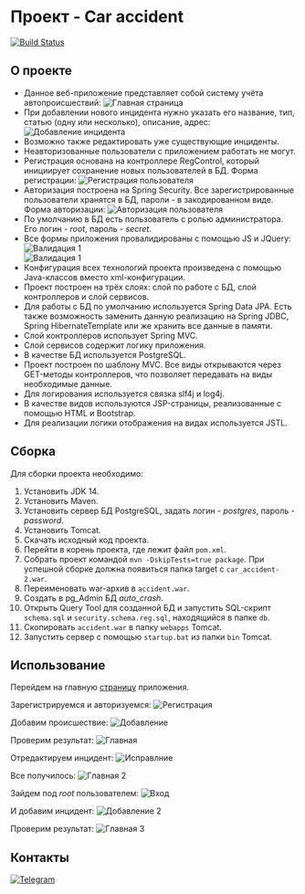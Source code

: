 # Проект - Car accident
[![Build Status](https://travis-ci.com/saimon494/job4j_car_accident.svg?branch=main)](https://travis-ci.com/saimon494/job4j_car_accident)

## О проекте

* Данное веб-приложение представляет собой систему учёта автопроисшествий:
  ![Главная страница](images/index1.png)<br>
* При добавлении нового инцидента нужно указать его название, тип, статью (одну или несколько), описание, адрес:
  ![Добавление инцидента](images/add_acc.png)<br>
* Возможно также редактировать уже существующие инциденты.
* Неавторизованные пользователи с приложением работать не могут.
* Регистрация основана на контроллере RegControl, который инициирует сохранение новых пользователей в БД.
  Форма регистрации:
  ![Регистрация пользователя](images/reg.png)<br>
* Авторизация построена на Spring Security. Все зарегистрированные пользователи хранятся в БД, пароли - в закодированном виде. 
Форма авторизации:
  ![Авторизация пользователя](images/auth.png)<br>
* По умолчанию в БД есть пользователь с ролью администратора. Его логин - *root*, пароль - *secret*.
* Все формы приложения провалидированы с помощью JS и JQuery:
  ![Валидация 1](images/valid.png)<br>
  ![Валидация 1](images/valid1.png)<br>
* Конфигурация всех технологий проекта произведена с помощью Java-классов вместо xml-конфигурации.
* Проект построен на трёх слоях: слой по работе с БД, слой контроллеров и слой сервисов.
* Для работы с БД по умолчанию используется Spring Data JPA. Есть также возможность заменить данную реализацию
  на Spring JDBC, Spring HibernateTemplate или же хранить все данные в памяти.
* Слой контроллеров использует Spring MVC.
* Слой сервисов содержит логику приложения.
* В качестве БД используется PostgreSQL.
* Проект построен по шаблону MVC. Все виды открываются через GET-методы контроллеров,
  что позволяет передавать на виды необходимые данные.
* Для логирования используется связка slf4j и log4j.
* В качестве видов используются JSP-страницы, реализованные с помощью HTML и Bootstrap.
* Для реализации логики отображения на видах используется JSTL.

## Сборка

Для сборки проекта необходимо:
1. Установить JDK 14.
2. Установить Maven.
3. Установить сервер БД PostgreSQL, задать логин - *postgres*, пароль - *password*.
4. Установить Tomcat.
5. Скачать исходный код проекта.
6. Перейти в корень проекта, где лежит файл `pom.xml`.
7. Собрать проект командой `mvn -DskipTests=true package`.
   При успешной сборке должна появиться папка target c `car_accident-2.war`.
8. Переименовать war-архив в `accident.war`.
9. Создать в pg_Admin БД *auto_crash*.
10. Открыть Query Tool для созданной БД и запустить SQL-скрипт `schema.sql` и `security.schema.reg.sql`,
    находящийся в папке `db`.
11. Скопировать `accident.war` в папку `webapps` Tomcat.
12. Запустить сервер с помощью `startup.bat` из папки `bin` Tomcat.

## Использование

Перейдем на главную [страницу](http://localhost:8080/accident/) приложения.

Зарегистрируемся и авторизуемся:
![Регистрация](images/reg1.png)

Добавим происшествие:
![Добавление](images/add_acc1.png)

Проверим результат:
![Главная](images/index2.png)

Отредактируем инцидент:
![Исправлние](images/add_acc2.png)

Все получилось:
![Главная 2](images/index3.png)

Зайдем под *root* пользователем:
![Вход](images/auth_root.png)

И добавим инцидент:
![Добавление 2](images/add_acc_root.png)

Проверим результат:
![Главная 3](images/index_root.png)

## Контакты
[![Telegram](https://img.shields.io/badge/Telegram-blue?logo=telegram)](https://t.me/Saimon494)

